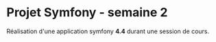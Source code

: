 # Projet Symfony - semaine 2
 Réalisation d'une application symfony **4.4** durant une session de cours.
